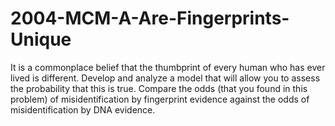 # 2004-MCM-A-Are-Fingerprints-Unique

It is a commonplace belief that the thumbprint of every human who has ever lived is different. Develop and analyze a model that will allow you to assess the probability that this is true. Compare the odds (that you found in this problem) of misidentification by fingerprint evidence against the odds of misidentification by DNA evidence. 
